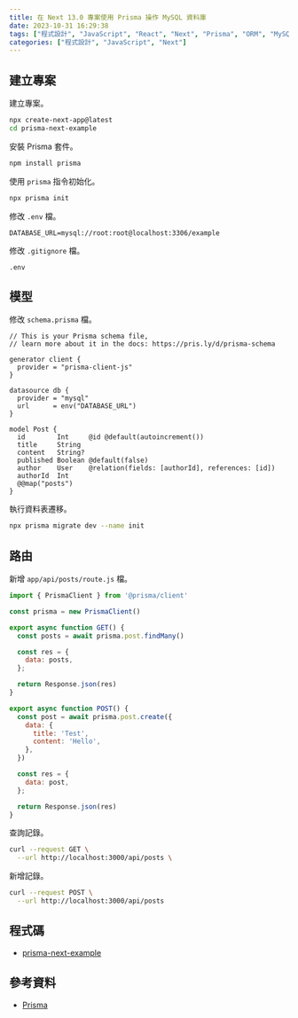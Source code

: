 ```yaml
---
title: 在 Next 13.0 專案使用 Prisma 操作 MySQL 資料庫
date: 2023-10-31 16:29:38
tags: ["程式設計", "JavaScript", "React", "Next", "Prisma", "ORM", "MySQL"]
categories: ["程式設計", "JavaScript", "Next"]
---
```


## 建立專案

建立專案。

```bash
npx create-next-app@latest
cd prisma-next-example
```

安裝 Prisma 套件。

```bash
npm install prisma
```

使用 `prisma` 指令初始化。

```bash
npx prisma init
```

修改 `.env` 檔。

```env
DATABASE_URL=mysql://root:root@localhost:3306/example
```

修改 `.gitignore` 檔。

```text
.env
```

## 模型

修改 `schema.prisma` 檔。

```prisma
// This is your Prisma schema file,
// learn more about it in the docs: https://pris.ly/d/prisma-schema

generator client {
  provider = "prisma-client-js"
}

datasource db {
  provider = "mysql"
  url      = env("DATABASE_URL")
}

model Post {
  id        Int     @id @default(autoincrement())
  title     String
  content   String?
  published Boolean @default(false)
  author    User    @relation(fields: [authorId], references: [id])
  authorId  Int
  @@map("posts")
}
```

執行資料表遷移。

```bash
npx prisma migrate dev --name init
```

## 路由

新增 `app/api/posts/route.js` 檔。

```js
import { PrismaClient } from '@prisma/client'

const prisma = new PrismaClient()

export async function GET() {
  const posts = await prisma.post.findMany()

  const res = {
    data: posts,
  };

  return Response.json(res)
}

export async function POST() {
  const post = await prisma.post.create({
    data: {
      title: 'Test',
      content: 'Hello',
    },
  })

  const res = {
    data: post,
  };

  return Response.json(res)
}
```

查詢記錄。

```bash
curl --request GET \
  --url http://localhost:3000/api/posts \
```

新增記錄。

```bash
curl --request POST \
  --url http://localhost:3000/api/posts
```

## 程式碼

- [prisma-next-example](https://github.com/memochou1993/prisma-next-example)

## 參考資料

- [Prisma](https://www.prisma.io/docs)
